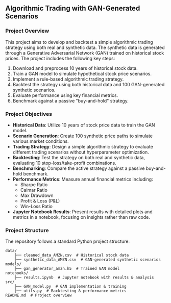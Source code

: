## Algorithmic Trading with GAN-Generated Scenarios

### Project Overview

This project aims to develop and backtest a simple algorithmic trading strategy using both real and synthetic data. The synthetic data is generated through a Generative Adversarial Network (GAN) trained on historical stock prices. The project includes the following key steps:

1. Download and preprocess 10 years of historical stock data.
2. Train a GAN model to simulate hypothetical stock price scenarios.
3. Implement a rule-based algorithmic trading strategy.
4. Backtest the strategy using both historical data and 100 GAN-generated synthetic scenarios.
5. Evaluate performance using key financial metrics.
6. Benchmark against a passive "buy-and-hold" strategy.

### Project Objectives

- **Historical Data**: Utilize 10 years of stock price data to train the GAN model.
- **Scenario Generation**: Create 100 synthetic price paths to simulate various market conditions.
- **Trading Strategy**: Design a simple algorithmic strategy to evaluate different trading scenarios without hyperparameter optimization.
- **Backtesting**: Test the strategy on both real and synthetic data, evaluating 10 stop-loss/take-profit combinations.
- **Benchmarking**: Compare the active strategy against a passive buy-and-hold benchmark.
- **Performance Metrics**: Measure annual financial metrics including:
  - Sharpe Ratio
  - Calmar Ratio
  - Max Drawdown
  - Profit & Loss (P&L)
  - Win-Loss Ratio
- **Jupyter Notebook Results**: Present results with detailed plots and metrics in a notebook, focusing on insights rather than raw code.
  
### Project Structure

The repository follows a standard Python project structure:
```plaintext
data/  
    ├── cleaned_data_AMZN.csv  # Historical stock data  
    ├── synthetic_data_AMZN.csv  # GAN-generated synthetic scenarios  
models/  
    ├── gan_generator_amzn.h5  # Trained GAN model  
notebooks/  
    ├── results.ipynb  # Jupyter notebook with results & analysis  
src/  
    ├── GAN_model.py  # GAN implementation & training  
    ├── utils.py  # Backtesting & performance metrics  
README.md  # Project overview
